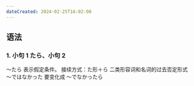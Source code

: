 ```yaml
---
dateCreated: 2024-02-25T16:02:00
---
```

## 语法
### 1. 小句 1 たら、小句 2
～たら 表示假定条件。
接续方式：た形＋ら
二类形容词和名词的过去否定形式 ～ではなかった 要变化成 ～でなかったら
